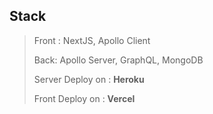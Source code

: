 ## Stack



> Front : NextJS, Apollo Client
> 
> Back: Apollo Server, GraphQL, MongoDB
> 
> Server Deploy on : **Heroku**
> 
> Front Deploy on : **Vercel**